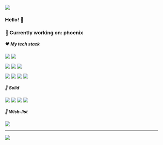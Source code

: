 <!--- Template https://img.shields.io/badge/Docker-Docker?style=for-the-badge&logo=docker&logoColor=white&color=ffffff -->

<!-- [![](https://img.shields.io/badge/-Homepage-informational?style=flat&logo=me&color=181717&logoColor=ffffff)](https://markus-obermaier.de/) -->
[![](https://img.shields.io/badge/-Linkedin-informational?style=flat&logo=linkedin&color=0077b5&logoColor=ffffff)](https://www.linkedin.com/in/markus-obermaier-4b043321a/)
<!-- [![](https://img.shields.io/badge/Twitter-1DA1F2?style=flat&logo=twitter&logoColor=ffffff)](https://twitter.com/m_obermaier96)
[![](https://img.shields.io/badge/-Email%20me%21-informational?style=flat&logo=gmail&color=ea4335&logoColor=ffffff)](mailto:markus.obermaier420@gmail.com) -->

### Hello! 👋

### 🔨 Currently working on: phoenix
 > 
 > 

##### ❤️ My tech stack
![](https://img.shields.io/badge/manjaro-35BF5C?style=for-the-badge&logo=manjaro&logoColor=white)
![](https://img.shields.io/badge/Visual_Studio_Code-0078D4?style=for-the-badge&logo=visual%20studio%20code&logoColor=white)

![](https://img.shields.io/badge/Python-14354C?style=for-the-badge&logo=python&logoColor=ffde57&color=646464)
![](https://img.shields.io/badge/Rust-000000?style=for-the-badge&logo=rust&logoColor=black&color=red)
![](https://img.shields.io/badge/Shell_Script-121011?style=for-the-badge&logo=gnu-bash&logoColor=white)

![](https://img.shields.io/badge/Svelte-4A4A55?style=for-the-badge&logo=svelte&logoColor=FF3E00)
![](https://img.shields.io/badge/TypeScript-007ACC?style=for-the-badge&logo=typescript&logoColor=white)
![](https://img.shields.io/badge/Tailwind_CSS-38B2AC?style=for-the-badge&logo=tailwind-css&logoColor=white)
![](https://img.shields.io/badge/Docker-Docker?style=for-the-badge&logo=docker&logoColor=white&color=0db7ed)

##### 💎 Solid
![](https://img.shields.io/badge/JavaScript-323330?style=for-the-badge&logo=javascript&logoColor=F7DF1E)
![](https://img.shields.io/badge/Java-ED8B00?style=for-the-badge&logo=java&logoColor=white)
![](https://img.shields.io/badge/Vue.js-35495E?style=for-the-badge&logo=vue.js&logoColor=4FC08D)
![](https://img.shields.io/badge/Django-092E20?style=for-the-badge&logo=django&logoColor=white)

##### 📖 Wish-list
![](https://img.shields.io/badge/NeoVim-%2357A143.svg?&style=for-the-badge&logo=neovim&logoColor=white)

---
<img align="center" src="https://github-readme-stats.vercel.app/api?username=markusobermaier96&show_icons=true" />
